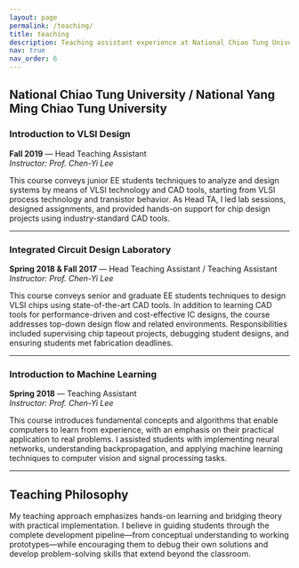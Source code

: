 ```yaml
---
layout: page
permalink: /teaching/
title: teaching
description: Teaching assistant experience at National Chiao Tung University / National Yang Ming Chiao Tung University
nav: true
nav_order: 6
---
```


## National Chiao Tung University / National Yang Ming Chiao Tung University

### Introduction to VLSI Design

**Fall 2019** — Head Teaching Assistant  
_Instructor: Prof. Chen-Yi Lee_

This course conveys junior EE students techniques to analyze and design systems by means of VLSI technology and CAD tools, starting from VLSI process technology and transistor behavior. As Head TA, I led lab sessions, designed assignments, and provided hands-on support for chip design projects using industry-standard CAD tools.

---

### Integrated Circuit Design Laboratory

**Spring 2018 & Fall 2017** — Head Teaching Assistant / Teaching Assistant  
_Instructor: Prof. Chen-Yi Lee_

This course conveys senior and graduate EE students techniques to design VLSI chips using state-of-the-art CAD tools. In addition to learning CAD tools for performance-driven and cost-effective IC designs, the course addresses top-down design flow and related environments. Responsibilities included supervising chip tapeout projects, debugging student designs, and ensuring students met fabrication deadlines.

---

### Introduction to Machine Learning

**Spring 2018** — Teaching Assistant  
_Instructor: Prof. Chen-Yi Lee_

This course introduces fundamental concepts and algorithms that enable computers to learn from experience, with an emphasis on their practical application to real problems. I assisted students with implementing neural networks, understanding backpropagation, and applying machine learning techniques to computer vision and signal processing tasks.

---

## Teaching Philosophy

My teaching approach emphasizes hands-on learning and bridging theory with practical implementation. I believe in guiding students through the complete development pipeline—from conceptual understanding to working prototypes—while encouraging them to debug their own solutions and develop problem-solving skills that extend beyond the classroom.
